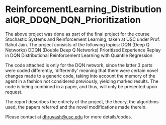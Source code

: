# ReinforcementLearning_DistributionalQR_DDQN_DQN_Prioritization

The above project was done as part of the final project for the course Stochastic Systems and Reinforcement Learning, taken at USC under Prof. Rahul Jain.
The project consists of the following topics:
DQN (Deep Q Networks)
DDQN (Double Deep Q Networks)
Prioritized Experience Replay in DQN
Distributional Reinforcement Learning with Quantile Regression

The code attached is only for the DQN network, since the latter 3 parts were coded differently, 'differently' meaning that there were certain novel changes
made to a generic code, taking into account the memory of the agent in a fashion not considered previously, yielding marked results. The code is being combined
in a paper, and thus, will only be presented upon request.

The report describes the entirety of the project, the theory, the algorithms used, the papers referred and the novel modifications made therein.

Please contact at dhruvash@usc.edu for more details/codes.
